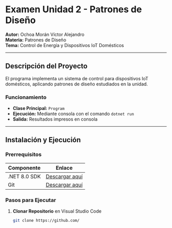 
# Examen Unidad 2 - Patrones de Diseño
**Autor:** Ochoa Morán Víctor Alejandro  
**Materia:** Patrones de Diseño  
**Tema:** Control de Energía y Dispositivos IoT Domésticos

---

## Descripción del Proyecto
El programa implementa un sistema de control para dispositivos IoT domésticos, aplicando patrones de diseño estudiados en la unidad.

### Funcionamiento
- **Clase Principal:** `Program`
- **Ejecución:** Mediante consola con el comando `dotnet run`
- **Salida:** Resultados impresos en consola

---

## Instalación y Ejecución

### Prerrequisitos
| Componente | Enlace |
|------------|--------|
| .NET 8.0 SDK | [Descargar aquí](https://dotnet.microsoft.com/download) |
| Git | [Descargar aquí](https://git-scm.com/downloads) |

### Pasos para Ejecutar

1. **Clonar Repositorio** en Visual Studio Code
   ```bash
   git clone https://github.com/
